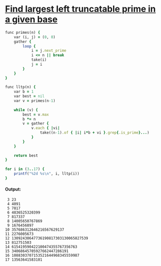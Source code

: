 [1]: http://rosettacode.org/wiki/Find_largest_left_truncatable_prime_in_a_given_base

# [Find largest left truncatable prime in a given base][1]

```ruby
func primes(n) {
    var (i, j) = (0, 0)
    gather {
        loop {
            i = j.next_prime
            i <= n || break
            take(i)
            j = i
        }
    }
}
 
func lltp(n) {
    var b = 1
    var best = nil
    var v = primes(n-1)
 
    while (v) {
        best = v.max
        b *= n
        v = gather {
            v.each { |vi|
                take((n-1).of { |i| i*b + vi }.grep{.is_prime}...)
            }
        }
    }
 
    return best
}
 
for i in (3..17) {
    printf("%2d %s\n", i, lltp(i))
}
```

#### Output:
```
 3 23
 4 4091
 5 7817
 6 4836525320399
 7 817337
 8 14005650767869
 9 1676456897
10 357686312646216567629137
11 2276005673
12 13092430647736190817303130065827539
13 812751503
14 615419590422100474355767356763
15 34068645705927662447286191
16 1088303707153521644968345559987
17 13563641583101
```